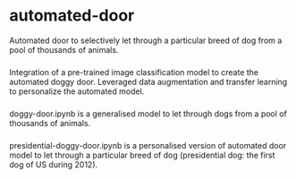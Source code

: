 # automated-door
Automated door to selectively let through a particular breed of dog from a pool of thousands of animals.
###
Integration of a pre-trained image classification model to create the automated doggy door.
Leveraged data augmentation and transfer learning to personalize the automated model.
###
doggy-door.ipynb is a generalised model to let through dogs from a pool of thousands of animals.
###
presidential-doggy-door.ipynb is a personalised version of automated door model to let through a particular breed of dog (presidential dog: the first dog of US during 2012).
